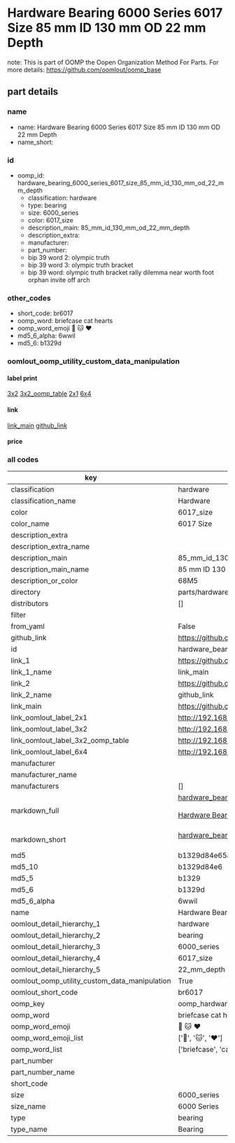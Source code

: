 # Hardware Bearing 6000 Series 6017 Size 85 mm ID 130 mm OD 22 mm Depth  

note: This is part of OOMP the Oopen Organization Method For Parts. For more details: https://github.com/oomlout/oomp_base

##  part details





### name
* name: Hardware Bearing 6000 Series 6017 Size 85 mm ID 130 mm OD 22 mm Depth
* name_short: 
### id
* oomp_id: hardware_bearing_6000_series_6017_size_85_mm_id_130_mm_od_22_mm_depth
  * classification: hardware
  * type: bearing
  * size: 6000_series
  * color: 6017_size
  * description_main: 85_mm_id_130_mm_od_22_mm_depth
  * description_extra: 
  * manufacturer: 
  * part_number: 
  * bip 39 word 2: olympic truth
  * bip 39 word 3: olympic truth bracket
  * bip 39 word: olympic truth bracket rally dilemma near worth foot orphan invite off arch

### other_codes
* short_code: br6017
* oomp_word: briefcase cat hearts
* oomp_word_emoji :briefcase: :cat: :hearts:
* md5_6_alpha: 6wwil
* md5_6: b1329d






### oomlout_oomp_utility_custom_data_manipulation
#### label print
[3x2](http://192.168.1.245:1112/?label=oomp%206wwil)
[3x2_oomp_table](http://192.168.1.107:1112/?label=oomp%206wwil)
[2x1](http://192.168.1.242:1112/?label=oomp%206wwil)
[6x4](http://192.168.1.55:1112/?label=oomp%206wwil)    

#### link

[link_main](https://github.com/oomlout/oomlout_oomp_current_version_messy/tree/main/parts/hardware_bearing_6000_series_6017_size_85_mm_id_130_mm_od_22_mm_depth) [github_link](https://github.com/oomlout/oomlout_oomp_part_src/tree/main/parts/hardware_bearing_6000_series_6017_size_85_mm_id_130_mm_od_22_mm_depth)                             

#### price







### all codes 
| key | value |  
| --- | --- |  
| classification | hardware |  
| classification_name | Hardware |  
| color | 6017_size |  
| color_name | 6017 Size |  
| description_extra |  |  
| description_extra_name |  |  
| description_main | 85_mm_id_130_mm_od_22_mm_depth |  
| description_main_name | 85 mm ID 130 mm OD 22 mm Depth |  
| description_or_color | 68M5 |  
| directory | parts/hardware_bearing_6000_series_6017_size_85_mm_id_130_mm_od_22_mm_depth |  
| distributors | [] |  
| filter |  |  
| from_yaml | False |  
| github_link | https://github.com/oomlout/oomlout_oomp_part_src/tree/main/parts/hardware_bearing_6000_series_6017_size_85_mm_id_130_mm_od_22_mm_depth |  
| id | hardware_bearing_6000_series_6017_size_85_mm_id_130_mm_od_22_mm_depth |  
| link_1 | https://github.com/oomlout/oomlout_oomp_current_version_messy/tree/main/parts/hardware_bearing_6000_series_6017_size_85_mm_id_130_mm_od_22_mm_depth |  
| link_1_name | link_main |  
| link_2 | https://github.com/oomlout/oomlout_oomp_part_src/tree/main/parts/hardware_bearing_6000_series_6017_size_85_mm_id_130_mm_od_22_mm_depth |  
| link_2_name | github_link |  
| link_main | https://github.com/oomlout/oomlout_oomp_current_version_messy/tree/main/parts/hardware_bearing_6000_series_6017_size_85_mm_id_130_mm_od_22_mm_depth |  
| link_oomlout_label_2x1 | http://192.168.1.242:1112/?label=oomp%206wwil |  
| link_oomlout_label_3x2 | http://192.168.1.245:1112/?label=oomp%206wwil |  
| link_oomlout_label_3x2_oomp_table | http://192.168.1.107:1112/?label=oomp%206wwil |  
| link_oomlout_label_6x4 | http://192.168.1.55:1112/?label=oomp%206wwil |  
| manufacturer |  |  
| manufacturer_name |  |  
| manufacturers | [] |  
| markdown_full | [hardware_bearing_6000_series_6017_size_85_mm_id_130_mm_od_22_mm_depth](https://github.com/oomlout/oomlout_oomp_current_version_messy/tree/main/parts/hardware_bearing_6000_series_6017_size_85_mm_id_130_mm_od_22_mm_depth)<br>[](https://github.com/oomlout/oomlout_oomp_current_version_messy/tree/main/parts/hardware_bearing_6000_series_6017_size_85_mm_id_130_mm_od_22_mm_depth)<br>[Hardware Bearing 6000 Series 6017 Size 85 Mm Id 130 Mm Od 22 Mm Depth](https://github.com/oomlout/oomlout_oomp_current_version_messy/tree/main/parts/hardware_bearing_6000_series_6017_size_85_mm_id_130_mm_od_22_mm_depth)<br><br> |  
| markdown_short | [hardware_bearing_6000_series_6017_size_85_mm_id_130_mm_od_22_mm_depth](https://github.com/oomlout/oomlout_oomp_current_version_messy/tree/main/parts/hardware_bearing_6000_series_6017_size_85_mm_id_130_mm_od_22_mm_depth)<br><br> |  
| md5 | b1329d84e65affbe4e1f1b1435ba74d2 |  
| md5_10 | b1329d84e6 |  
| md5_5 | b1329 |  
| md5_6 | b1329d |  
| md5_6_alpha | 6wwil |  
| name | Hardware Bearing 6000 Series 6017 Size 85 mm ID 130 mm OD 22 mm Depth |  
| oomlout_detail_hierarchy_1 | hardware |  
| oomlout_detail_hierarchy_2 | bearing |  
| oomlout_detail_hierarchy_3 | 6000_series |  
| oomlout_detail_hierarchy_4 | 6017_size |  
| oomlout_detail_hierarchy_5 | 22_mm_depth |  
| oomlout_oomp_utility_custom_data_manipulation | True |  
| oomlout_short_code | br6017 |  
| oomp_key | oomp_hardware_bearing_6000_series_6017_size_85_mm_id_130_mm_od_22_mm_depth |  
| oomp_word | briefcase cat hearts |  
| oomp_word_emoji | :briefcase: :cat: :hearts: |  
| oomp_word_emoji_list | [':briefcase:', ':cat:', ':hearts:'] |  
| oomp_word_list | ['briefcase', 'cat', 'hearts'] |  
| part_number |  |  
| part_number_name |  |  
| short_code |  |  
| size | 6000_series |  
| size_name | 6000 Series |  
| type | bearing |  
| type_name | Bearing |  

